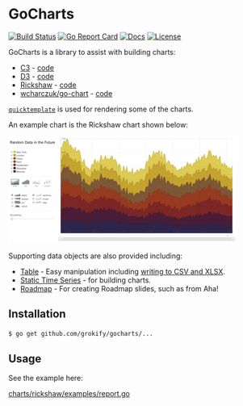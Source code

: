 GoCharts
========

[![Build Status][build-status-svg]][build-status-link]
[![Go Report Card][goreport-svg]][goreport-link]
[![Docs][docs-godoc-svg]][docs-godoc-link]
[![License][license-svg]][license-link]

GoCharts is a library to assist with building charts:

* [C3](https://c3js.org/) - [code](charts/c3)
* [D3](https://d3js.org/) - [code](charts/d3)
* [Rickshaw](https://github.com/shutterstock/rickshaw) - [code](charts/rickshaw)
* [wcharczuk/go-chart](https://github.com/wcharczuk/go-chart) - [code](charts/wchart)

[`quicktemplate`](https://github.com/valyala/quicktemplate) is used for rendering some of the charts.

An example chart is the Rickshaw chart shown below:

![](charts/rickshaw/graph_example_2.png)

Supporting data objects are also provided including:

* [Table](data/table) - Easy manipulation including [writing to CSV and XLSX](data/table/write.go).
* [Static Time Series](data/statictimeseries) - for building charts.
* [Roadmap](data/roadmap) - For creating Roadmap slides, such as from Aha!

## Installation

```bash
$ go get github.com/grokify/gocharts/...
```

## Usage

See the example here:

[charts/rickshaw/examples/report.go](charts/rickshaw/examples/report.go)

 [build-status-svg]: https://github.com/grokify/gocharts/workflows/build/badge.svg
 [build-status-link]: https://github.com/grokify/gocharts/actions
 [goreport-svg]: https://goreportcard.com/badge/github.com/grokify/gocharts
 [goreport-link]: https://goreportcard.com/report/github.com/grokify/gocharts
 [docs-godoc-svg]: https://pkg.go.dev/badge/github.com/grokify/gocharts
 [docs-godoc-link]: https://pkg.go.dev/github.com/grokify/gocharts
 [license-svg]: https://img.shields.io/badge/license-MIT-blue.svg
 [license-link]: https://github.com/grokify/gocharts/blob/master/LICENSE.md


